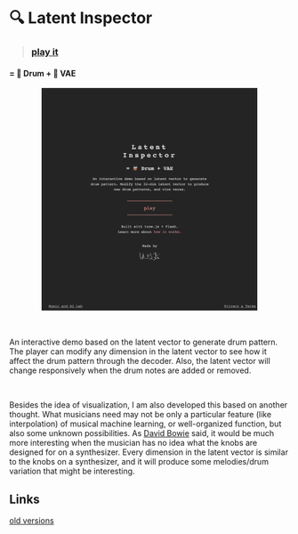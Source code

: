 # 🔍 Latent Inspector

>  ### [play it](http://vibertthio.com/drum-vae-client/public/)

#### = 🥁 Drum +  🤖 VAE


<p align="center">
  <img src="./assets/drum-vae.gif" height="400px"/>
</p>


<br />

An interactive demo based on the latent vector to generate drum pattern. The player can modify any dimension in the latent vector to see how it affect the drum pattern through the decoder. Also, the latent vector will change responsively when the drum notes are added or removed.

<br />

Besides the idea of visualization, I am also developed this based on another thought. What musicians need may not be only a particular feature (like interpolation) of musical machine learning, or well-organized function, but also some unknown possibilities. As [David Bowie](https://www.youtube.com/watch?v=yadcdunOd7U) said, it would be much more interesting when the musician has no idea what the knobs are designed for on a synthesizer. Every dimension in the latent vector is similar to the knobs on a synthesizer, and it will produce some melodies/drum variation that might be interesting.

## Links

[old versions](./assets/versions.md)
